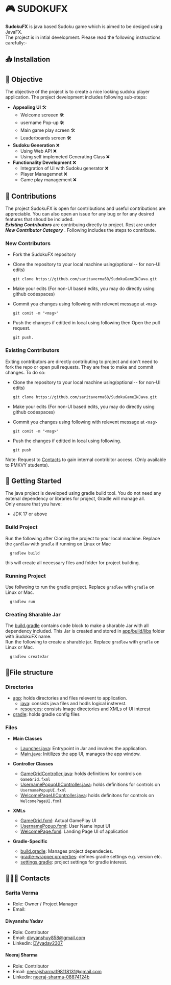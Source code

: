 # 🎮 SUDOKUFX
**SudokuFX** is java based Sudoku game which is aimed to be desiged using JavaFX.<br>
The project is in intial development. Please read the following instructions carefully:-

## 📥 Installation
<!-- Add installation steps and documenations after first game realese -->

## 🎯 Objective
<!--Create objective of the project -->
The objective of the project is to create a nice looking sudoku player application. The project development includes following sub-steps:
- **Appealing UI** 🛠
  - Welcome screeen 🛠
  - username Pop-up 🛠
  - Main game play screen 🛠<!-- include main-play UI with play/pause/restart popup-->
  - Leaderboards screen 🛠
- **Sudoku Generation** ❌
  - Using Web API ❌
  - Using self implemeted Generating Class ❌
- **Functionality Development** ❌
  - Integration of UI with Sudoku generator ❌
  - Player Managemnet ❌<!-- allow player name, highscore/leaderboards(implement using JDBC) etc. features-->
  - Game play management ❌<!-- allow restart, save, load and configure game difficulty and time of game play-->
  

## 🤝 Contributions

The project SudokuFX is open for contributions and useful contributions are appreciable. You can also open an issue for any bug or for any desired features that shoud be included.
<br>
***Existing Contributors*** are contribuing directly to project. Rest are under ***New Contributor Category*** . Following includes the steps to contribute.

### New Contributors

- Fork the SudokuFX repository

- Clone the repository to your local machine using(optional-- for non-UI edits)

      git clone https://github.com/saritaverma60/SudokuGameINJava.git

- Make your edits (For non-UI based edits, you may do directly using github codespaces)

- Commit you changes using following with relevent message at `<msg>`

      git comit -m "<msg>"

- Push the changes if editted in local using following then Open the pull request.

      git push.

### Existing Contributors
Exiting contributors are directly contributing to project and don't need to fork the repo or open pull requests. They are free to make and commit changes. To do so:

- Clone the repository to your local machine using(optional-- for non-UI edits)

      git clone https://github.com/saritaverma60/SudokuGameINJava.git

- Make your edits (For non-UI based edits, you may do directly using github codespaces)

- Commit you changes using following with relevent message at `<msg>`

      git comit -m "<msg>"

- Push the changes if editted in local using following.

      git push

Note: Request to [Contacts](#contacts) to gain internal contribitor access. (Only available to PMKVY students).

## 🚀 Getting Started
The java project is developed using gradle build tool. You do not need any extenal dependency or libraries for project, Gradle will manage all.<br>
Only ensure that you have:
- JDK 17 or above

### Build Project
Run the following after Cloning the project to your local machine. Replace the `gardlew` with `gradle` if running on Linux or Mac

      gradlew build 

this will create all necessary files and folder for project building.

### Running Project

Use follwoing to run the gradle project. Replace `gradlew` with `gradle` on Linux or Mac.

      gradlew run

### Creating Sharable Jar
The [build.gradle](app/build.gradle) contains code block to make a sharable Jar with all dependency included. This Jar is created and stored in [app/build/libs](app/build/libs) folder with SudokuFX name. <br>
Run the following to create a sharable jar. Replace `gradlew` with `gradle` on Linux or Mac.


      gradlew createJar


## 📂File structure
<!--Explain what each file is for with liks to the file-->
### Directories
- [app](app): holds directories and files relevent to application.
  - [java](app/src/main/java): consists java files and hodls logical insterest.
  - [resources](app/src/main/resources): consists Image directories and XMLs of UI interest
- [gradle](gradle): holds gradle config files

### Files

- **Main Classes**
  - [Launcher.java](app/src/main/java/io/github/dvyadav/sudokufx/Launcher.java): Entrypoint in Jar and invokes the application.
  - [Main.java](app/src/main/java/io/github/dvyadav/sudokufx/Main.java): Initilizes the app UI, manages the app window.

- **Controller Classes**
  - [GameGridController.java](app/src/main/java/io/github/dvyadav/sudokufx/GameGridController.java): holds definitions for controls on `GameGrid.fxml`
  - [UsernamePopupUIController.java](app/src/main/java/io/github/dvyadav/sudokufx/UsernamePopupUIController.java): holds definitions for controls on `UsernamePopupUI.fxml`
  - [WelcomePageUIController.java](app/src/main/java/io/github/dvyadav/sudokufx/WelcomePageUIController.java): holds definitons for controls on `WelcomePageUI.fxml`

- **XMLs**
  - [GameGrid.fxml](app/src/main/resources/io/github/dvyadav/sudokufx/GameGridUI.fxml): Actual GamePlay UI
  - [UsernamePopup.fxml](app/src/main/resources/io/github/dvyadav/sudokufx/UsernamePopupUI.fxml): User Name input UI
  - [WelcomePage.fxml](app/src/main/resources/io/github/dvyadav/sudokufx/WelcomePageUI.fxml): Landing Page UI of application

- **Gradle-Specific**
  - [build.gradle](app/build.gradle): Manages project dependecies.
  - [gradle-wrapper.properties](gradle/wrapper/gradle-wrapper.properties): defines gradle settings e.g. version etc.
  - [settings.gradle](settings.gradle): project settings for gradle interest.
## 👩‍👦‍👦 Contacts
<!--add contributor/owners' contacts-->
### Sarita Verma
- Role: Owner / Project Manager
- Email:
  
#### Divyanshu Yadav
- Role: Contributor
- Email: [divyanshuy858@gmail.com](mailto:divyanshuy858@gmail.com)
- Linkedin: [DVyadav2307](https://www.linkedin.com/in/dvyadav2307)

#### Neeraj Sharma
- Role: Contributor
- Email: [neerajsharma198118131@gmail.com](mailto:neerajsharma198118131@gmail.com)
- Linkedin: [neeraj-sharma-08874124b](https://www.linkedin.com/in/neeraj-sharma-08874124b?utm_source=share&utm_campaign=share_via&utm_content=profile&utm_medium=android_app)
